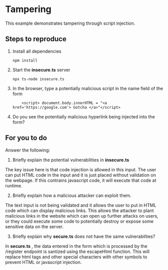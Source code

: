 # Tampering

This example demonstrates tampering through script injection.

## Steps to reproduce

1. Install all dependencies

    `npm install`

2. Start the **insecure.ts** server

    `npx ts-node insecure.ts`

3. In the browser, type a potentially malicious script in the name field of the form

    ```
        <script> document.body.innerHTML = "<a href='https://google.com'> Gotcha </a>"</script>
    ```

4. Do you see the potentially malicious hyperlink being injected into the form?

## For you to do

Answer the following:

1. Briefly explain the potential vulnerabilities in **insecure.ts**

The key issue here is that code injection is allowed in this input. The user can put HTML code in the input and it is just placed without validation on the webpage. If this contrains
javascript code, it will execute that code at runtime.

2. Briefly explain how a malicious attacker can exploit them.

The text input is not being validated and it allows the user to put in HTML code which can display malicious links. This allows the attacker to plant malicious links in the website which can open up further attacks on users, or they could execute some code to potentially destroy or expose some sensitive data on the server.

3. Briefly explain why **secure.ts** does not have the same vulnerabilties?

In **secure.ts** , the data entered in the form which is processed by the /register endpoint is santized using the escapeHtml function. This will replace html tags and other special characters with other symbols to prevent HTML or javascript injection.

